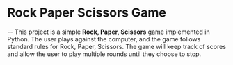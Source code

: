 # Rock Paper Scissors Game
--
This project is a simple **Rock, Paper, Scissors** game implemented in Python. The user plays against the computer, and the game follows standard rules for Rock, Paper, Scissors. The game will keep track of scores and allow the user to play multiple rounds until they choose to stop.
